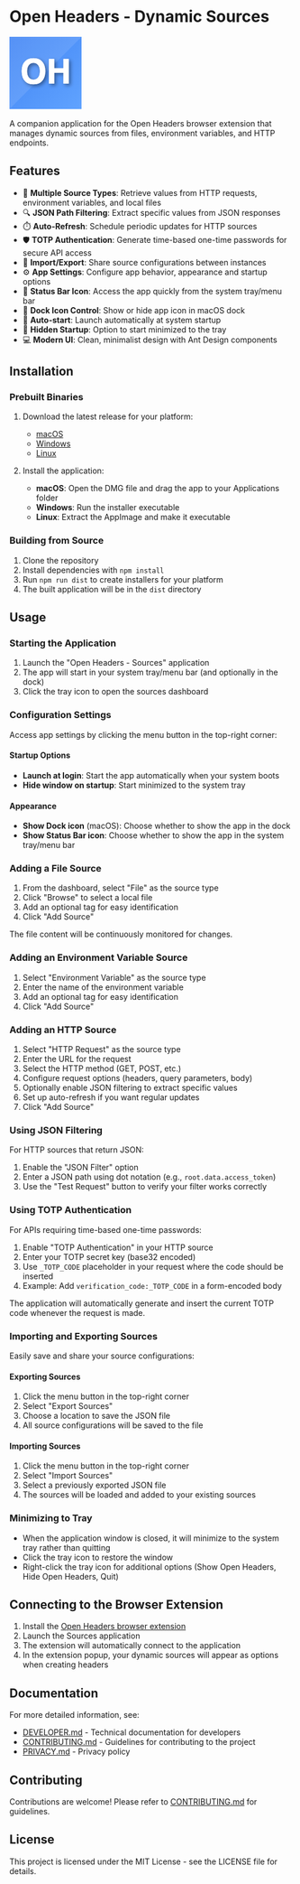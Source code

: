 # Open Headers - Dynamic Sources

![Open Headers Logo](./src/ui/images/icon128.png)

A companion application for the Open Headers browser extension that manages dynamic sources from files, environment variables, and HTTP endpoints.

## Features

- 🔄 **Multiple Source Types**: Retrieve values from HTTP requests, environment variables, and local files
- 🔍 **JSON Path Filtering**: Extract specific values from JSON responses
- ⏱️ **Auto-Refresh**: Schedule periodic updates for HTTP sources
- 🛡️ **TOTP Authentication**: Generate time-based one-time passwords for secure API access
- 💾 **Import/Export**: Share source configurations between instances
- ⚙️ **App Settings**: Configure app behavior, appearance and startup options
- 🔔 **Status Bar Icon**: Access the app quickly from the system tray/menu bar
- 📱 **Dock Icon Control**: Show or hide app icon in macOS dock
- 🚀 **Auto-start**: Launch automatically at system startup
- 🙈 **Hidden Startup**: Option to start minimized to the tray
- 💻 **Modern UI**: Clean, minimalist design with Ant Design components

## Installation

### Prebuilt Binaries

1. Download the latest release for your platform:
   - [macOS](https://github.com/OpenHeaders/open-headers-app/releases)
   - [Windows](https://github.com/OpenHeaders/open-headers-app/releases)
   - [Linux](https://github.com/OpenHeaders/open-headers-app/releases)

2. Install the application:
   - **macOS**: Open the DMG file and drag the app to your Applications folder
   - **Windows**: Run the installer executable
   - **Linux**: Extract the AppImage and make it executable

### Building from Source

1. Clone the repository
2. Install dependencies with `npm install`
3. Run `npm run dist` to create installers for your platform
4. The built application will be in the `dist` directory

## Usage

### Starting the Application

1. Launch the "Open Headers - Sources" application
2. The app will start in your system tray/menu bar (and optionally in the dock)
3. Click the tray icon to open the sources dashboard

### Configuration Settings

Access app settings by clicking the menu button in the top-right corner:

#### Startup Options
- **Launch at login**: Start the app automatically when your system boots
- **Hide window on startup**: Start minimized to the system tray

#### Appearance
- **Show Dock icon** (macOS): Choose whether to show the app in the dock
- **Show Status Bar icon**: Choose whether to show the app in the system tray/menu bar

### Adding a File Source

1. From the dashboard, select "File" as the source type
2. Click "Browse" to select a local file
3. Add an optional tag for easy identification
4. Click "Add Source"

The file content will be continuously monitored for changes.

### Adding an Environment Variable Source

1. Select "Environment Variable" as the source type
2. Enter the name of the environment variable
3. Add an optional tag for easy identification
4. Click "Add Source"

### Adding an HTTP Source

1. Select "HTTP Request" as the source type
2. Enter the URL for the request
3. Select the HTTP method (GET, POST, etc.)
4. Configure request options (headers, query parameters, body)
5. Optionally enable JSON filtering to extract specific values
6. Set up auto-refresh if you want regular updates
7. Click "Add Source"

### Using JSON Filtering

For HTTP sources that return JSON:

1. Enable the "JSON Filter" option
2. Enter a JSON path using dot notation (e.g., `root.data.access_token`)
3. Use the "Test Request" button to verify your filter works correctly

### Using TOTP Authentication

For APIs requiring time-based one-time passwords:

1. Enable "TOTP Authentication" in your HTTP source
2. Enter your TOTP secret key (base32 encoded)
3. Use `_TOTP_CODE` placeholder in your request where the code should be inserted
4. Example: Add `verification_code:_TOTP_CODE` in a form-encoded body

The application will automatically generate and insert the current TOTP code whenever the request is made.

### Importing and Exporting Sources

Easily save and share your source configurations:

#### Exporting Sources
1. Click the menu button in the top-right corner
2. Select "Export Sources"
3. Choose a location to save the JSON file
4. All source configurations will be saved to the file

#### Importing Sources
1. Click the menu button in the top-right corner
2. Select "Import Sources"
3. Select a previously exported JSON file
4. The sources will be loaded and added to your existing sources

### Minimizing to Tray

- When the application window is closed, it will minimize to the system tray rather than quitting
- Click the tray icon to restore the window
- Right-click the tray icon for additional options (Show Open Headers, Hide Open Headers, Quit)

## Connecting to the Browser Extension

1. Install the [Open Headers browser extension](https://github.com/OpenHeaders/open-headers-browser-extension)
2. Launch the Sources application
3. The extension will automatically connect to the application
4. In the extension popup, your dynamic sources will appear as options when creating headers

## Documentation

For more detailed information, see:
- [DEVELOPER.md](./docs/DEVELOPER.md) - Technical documentation for developers
- [CONTRIBUTING.md](./docs/CONTRIBUTING.md) - Guidelines for contributing to the project
- [PRIVACY.md](./docs/PRIVACY.md) - Privacy policy

## Contributing

Contributions are welcome! Please refer to [CONTRIBUTING.md](./docs/CONTRIBUTING.md) for guidelines.

## License

This project is licensed under the MIT License - see the LICENSE file for details.
